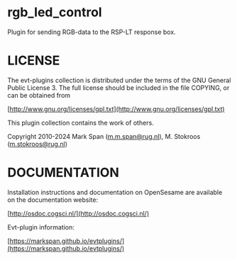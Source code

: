 # rgb_led_control
Plugin for sending RGB-data to the RSP-LT response box.


# LICENSE
The evt-plugins collection is distributed under the terms of the GNU General Public License 3.
The full license should be included in the file COPYING, or can be obtained from

[http://www.gnu.org/licenses/gpl.txt](http://www.gnu.org/licenses/gpl.txt)

This plugin collection contains the work of others.

Copyright 2010-2024 Mark Span (<m.m.span@rug.nl>), M. Stokroos (<m.stokroos@rug.nl>)

# DOCUMENTATION
Installation instructions and documentation on OpenSesame are available on the documentation website:

[http://osdoc.cogsci.nl/](http://osdoc.cogsci.nl/)

Evt-plugin information:

[https://markspan.github.io/evtplugins/](https://markspan.github.io/evtplugins/)